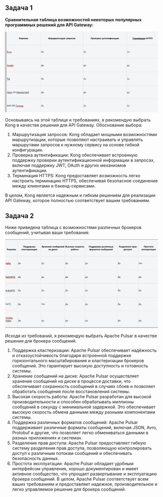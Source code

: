 ## Задача 1

**Cравнительная таблица возможностей некоторых популярных программных решений для API Gateway:**

![8b24076f8f9e64f726bafbfb6066a5c1.png](../../../_resources/8b24076f8f9e64f726bafbfb6066a5c1-3.png)



Основываясь на этой таблице и требованиях, я рекомендую выбрать Kong в качестве решения для API Gateway.
Обоснование выбора:

1. Маршрутизация запросов: Kong обладает мощными возможностями маршрутизации, которые позволяют настраивать и управлять маршрутами запросов к нужному сервису на основе гибкой конфигурации.
2. Проверка аутентификации: Kong обеспечивает встроенную поддержку проверки аутентификационной информации в запросах, включая поддержку JWT, OAuth и других механизмов аутентификации.
3. Терминация HTTPS: Kong предоставляет возможность легко настроить терминацию HTTPS, обеспечивая безопасное соединение между клиентами и бэкенд-сервисами.

В целом, Kong является надежным и гибким решением для реализации API Gateway, которое полностью соответствует вашим требованиям.


## Задача 2

Ниже приведена таблица с возможностями различных брокеров сообщений, учитывая ваши требования:

![b761795bfc408ecd31971355152de928.png](../../../_resources/b761795bfc408ecd31971355152de928-3.png)

Исходя из требований, я рекомендую выбрать Apache Pulsar в качестве решения для брокера сообщений.
1.	Поддержка кластеризации: Apache Pulsar обеспечивает надёжность и отказоустойчивость благодаря встроенной поддержке горизонтального масштабирования и кластеризации брокеров сообщений. Это гарантирует высокую доступность и готовность системы.
2.	Хранение сообщений на диске: Apache Pulsar осуществляет хранение сообщений на диске в процессе доставки, что обеспечивает сохранность сообщений в случаях сбоев и позволяет обработать сообщения после восстановления системы.
3.	Высокая скорость работы: Apache Pulsar разработан для высокой производительности и способен обрабатывать миллионы сообщений в секунду с минимальной задержкой. Это обеспечивает высокую скорость обмена данными между разными компонентами системы.
4.	Поддержка различных форматов сообщений: Apache Pulsar поддерживает различные форматы сообщений, включая JSON, Avro, Protobuf и другие, что позволяет легко обмениваться данными в разных приложениях и системах.
5.	Разделение прав доступа: Apache Pulsar предоставляет гибкую систему разделения прав доступа, позволяющую контролировать доступ к различным потокам сообщений и обеспечивать безопасность данных.
6.	Простота эксплуатации: Apache Pulsar обладает удобным интерфейсом управления, хорошо документирован и имеет активное сообщество, что упрощает развертывание и эксплуатацию брокера сообщений.
В целом, Apache Pulsar соответствует всем ваших требованиям и предоставляет надежное, производительное и легко управляемое решение для брокера сообщений.

